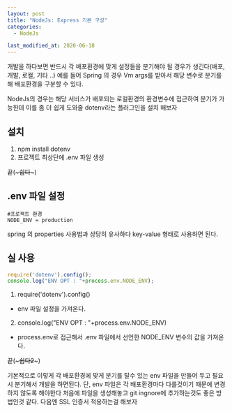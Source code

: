 ```yaml
---
layout: post
title: "NodeJs: Express 기본 구성"
categories:
  - NodeJs

last_modified_at: 2020-06-18
---
```


개발을 하다보면 반드시 각 배포환경에 맞게 설정들을 분기해야 될 경우가 생긴다(배포, 개발, 로컬, 기타 ..)
예를 들어 Spring 의 경우 Vm args를 받아서 해당 변수로 분기를 해 배포환경을 구분할 수 있다.

NodeJs의 경우는 해당 서비스가 배포되는 로컬환경의 환경변수에 접근하여 분기가 가능한데
이를 좀 더 쉽게 도와줄 dotenv라는 플러그인을 설치 해보자

## 설치
1. npm install dotenv
2. 프로젝트 최상단에 .env 파일 생성

끝(~~~쉽다~~~)

## .env 파일 설정
````..env
#프로젝트 환경
NODE_ENV = production
````
spring 의 properties 사용법과 상당히 유사하다 key-value 형태로 사용하면 된다.


## 실 사용
```javascript
require('dotenv').config();
console.log("ENV OPT : "+process.env.NODE_ENV);
```
1. require('dotenv').config()
 - env 파일 설정을 가져온다.
2. console.log("ENV OPT : "+process.env.NODE_ENV)
 - process.env로 접근해서 .env 파일에서 선언한 NODE_ENV 변수의 값을 가져온다.
 
끝(~~~쉽다2~~~)

기본적으로 이렇게 각 배포환경에 맞게 분기를 탈수 있는 env 파일을 만들어 두고 필요시 분기해서 개발을 하면된다.
단, env 파일은 각 배포환경마다 다를것이기 때문에 변경하지 않도록 해야한다 처음에 파일을 생성해놓고 git ingnore에 추가하는것도 좋은 방법인것 같다.
다음엔 SSL 인증서 적용하는걸 해보자